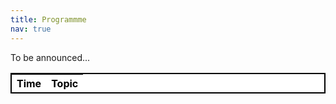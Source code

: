 ```yaml
---
title: Programmme
nav: true
---
```

To be announced...
<!--
The ASE Workshop 2024 will take place at the Uni Center on the main campus of the Johannes Kepler University Linz: Altenberger Straße 69, 4040 Linz, Austria. Room: <b>Festsaal A</b>.
Below, you will find an overview of the programme. 
The proceedings are available [here](https://dl.gi.de/collections/53649beb-2b43-4ff0-b149-0471d78af8bb).
-->
<head>
<!-- CSS Code: Place this code in the document's head (between the 'head' tags) -->
<style>
table.GeneratedTable {
  width: 100%;
  background-color: #ffffff;
  border-collapse: collapse;
  border-width: 2px;
  border-color: #000000;
  border-style: solid;
  color: #000000;
}

table.GeneratedTable td, table.GeneratedTable th {
  border-width: 2px;
  border-color: #000000;
  border-style: solid;
  padding: 3px;
}

table.GeneratedTable thead {
  background-color: #c0c0c0;
}
</style>
</head>

<!-- HTML Code: Place this code in the document's body (between the 'body' tags) where the table should appear -->
<table class="GeneratedTable">
  <thead>
    <tr>
      <th>Time</th>
      <th>Topic</th>
    </tr>
  </thead>
  <tbody>
    <!--
    <tr>
      <td>14:00-14:15</td>
      <td>
        <b>Opening</b> <br/>
      </td>
    </tr>
    <tr>
      <td>14:15-15:00</td>
      <td>
        <b>Keynote</b><br/>
        <i>AutoDevSafeOps: Integrated Development and Operation of Safe Automotive Systems</i><br/>
        <b>Núria Mata</b><br/>
        <sup>Fraunhofer Institute for Cognitive Systems IKS, Department Head Engineering for Software-defined Mobility</sup>
      </td>
    </tr>
    <tr>
      <td>15:00-15:30</td>
      <td>
        <i>Verbesserung der Testqualität mit dem Testing Quality Audit</i><br/>
        <b>Ralf Reißing, Christoph Gomringer, and Frank Houdek</b><br/>
        <sup>Hochschule Coburg, Mercedes-Benz AG</sup>
        </td>
     </tr>  
    <tr>
      <td>15:30-16:00</td>
      <td><i>Coffe Break</i></td>
     </tr>  
    <tr>
      <td>16:00-16:30</td>
      <td>
        <i>Mode Management in Contract-Based Design</i><br/>
        <b>Janis Kröger and Martin Fränzle</b><br/>
        <sup>Carl von Ossietzky Universität Oldenburg</sup>
      </td>
     </tr>
    <tr>
      <td>16:30-17:00</td>
      <td>
        <i>The Software-Defined Vehicle</i><br/>
        <b>Daniel Grimm</b><br/>
        <sub>Karlsruher Institut für Technologie, ITIV</sub>
      </td>
    </tr>
     <tr>
      <td>17:00-17:30</td>
      <td>
        <i>Testing of Autonomous Cars: Is it Feasible?</i><br/>
        <b>Christian Facchi</b><br/>
        <sub>Technische Hochschule Ingolstadt</sub>
      </td>
    </tr>
    <tr>
      <td>17:30-18:00</td>
      <td>
        <i>Automotive Software Engineering: Quo Vadis?</i><br/>
        <b>Ralf Reißing</b><br/>
        <sup>Hochschule Coburg</sup>
        </td>
     </tr>  
    <tr>
      <td>18:00-18:30</td>
      <td>
        <i>Annual meeting of the GI specialist group "Automotive Software Engineering"</i>
        <b>All Workshop Participans</b> <br/>
        <sup>GI-Fachgruppe Automotive Software Engineering</sup>
        </td>
     </tr>  
    <tr>
      <td>18:30-20:00</td>
      <td>
        <i>Relaxed Get Together</i><br/>
        <b>All</b>
        </td>
     </tr>
  -->

